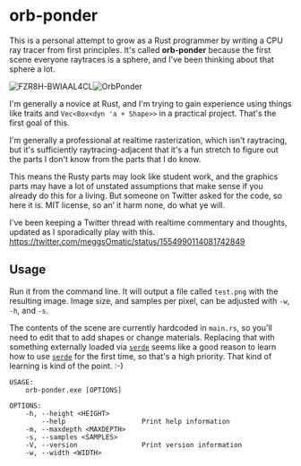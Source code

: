 # orb-ponder
This is a personal attempt to grow as a Rust programmer by writing a CPU ray tracer from first principles. It's called **orb-ponder** because the first scene everyone raytraces is a sphere, and I've been thinking about that sphere a lot.

![FZR8H-BWIAAL4CL](https://user-images.githubusercontent.com/5649419/183699033-535b7cfe-8bf1-431f-bf00-dd442d1cbc6f.jpg)![OrbPonder](https://user-images.githubusercontent.com/5649419/183699052-5543c132-74fb-4a6b-9104-1f1863e3b4ec.jpg)

I'm generally a novice at Rust, and I'm trying to gain experience using things like traits and `Vec<Box<dyn 'a + Shape>>` in a practical project. That's the first goal of this.

I'm generally a professional at realtime rasterization, which isn't raytracing, but it's sufficiently raytracing-adjacent that it's a fun stretch to figure out the parts I don't know from the parts that I do know.

This means the Rusty parts may look like student work, and the graphics parts may have a lot of unstated assumptions that make sense if you already do this for a living. But someone on Twitter asked for the code, so here it is. MIT license, so an’ it harm none, do what ye will.

I've been keeping a Twitter thread with realtime commentary and thoughts, updated as I sporadically play with this. https://twitter.com/meggsOmatic/status/1554990114081742849

## Usage

Run it from the command line. It will output a file called `test.png` with the resulting image. Image size, and samples per pixel, can be adjusted with `-w`, `-h`, and `-s`.

The contents of the scene are currently hardcoded in `main.rs`, so you'll need to edit that to add shapes or change materials. Replacing that with something externally loaded via [`serde`] seems like a good reason to learn how to use [`serde`] for the first time, so that's a high priority. That kind of learning is kind of the point. :-)

[`serde`]: https://serde.rs/
```
USAGE:
    orb-ponder.exe [OPTIONS]

OPTIONS:
    -h, --height <HEIGHT>
        --help                   Print help information
    -m, --maxdepth <MAXDEPTH>
    -s, --samples <SAMPLES>
    -V, --version                Print version information
    -w, --width <WIDTH>
```
